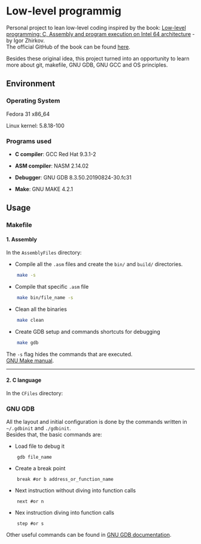 # Low-level programmig

Personal project to lean low-level coding inspired by the book: [Low-level programming: C, Assembly and program execution on Intel 64 architecture](https://www.apress.com/br/book/9781484224021) - by Igor Zhirkov.  
The official GitHub of the book can be found [here](https://github.com/Apress/low-level-programming).

Besides these original idea, this project turned into an opportunity to learn more about git, makefile, GNU GDB, GNU GCC and OS principles.

## Environment

### Operating System
Fedora 31 x86_64

Linux kernel: 5.8.18-100

### Programs used
* __C compiler__: GCC Red Hat 9.3.1-2

* __ASM compiler__: NASM 2.14.02

* __Debugger__: GNU GDB 8.3.50.20190824-30.fc31

* __Make__: GNU MAKE 4.2.1


## Usage 

### Makefile  
#### 1. Assembly
In the `AssemblyFiles` directory:
- Compile all the `.asm` files and create the `bin/` and `build/` directories.
```bash     
    make -s
```
- Compile that specific `.asm` file 
```bash 
    make bin/file_name -s
```
- Clean all the binaries 
```bash
    make clean 
```
- Create GDB setup and commands shortcuts for debugging
```bash
    make gdb
``` 

The `-s` flag hides the commands that are executed.  
[GNU Make manual](https://www.gnu.org/software/make/manual/make.html).

---

#### 2. C language
In the `CFiles` directory:


### GNU GDB

All the layout and initial configuration is done by the commands written in `~/.gdbinit` and `./gdbinit`.  
Besides that, the basic commands are:
- Load file to debug it
```gdb
    gdb file_name
```
- Create a break point
```gdb
    break #or b address_or_function_name
```  
- Next instruction without diving into function calls
```gdb
    next #or n
```  
- Nex instruction diving into function calls
```gdb
    step #or s
```

Other useful commands can be found in [GNU GDB documentation](https://www.gnu.org/software/gdb/documentation/).